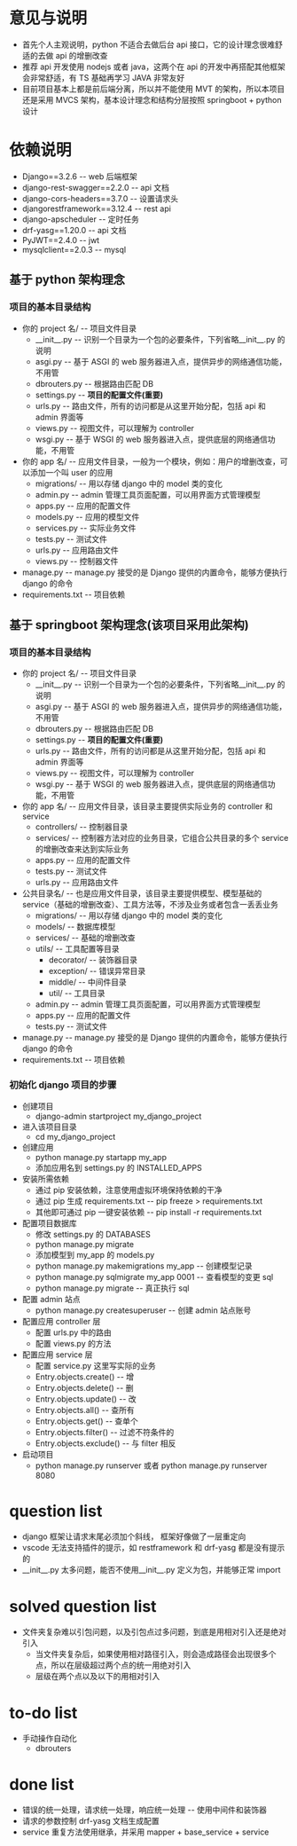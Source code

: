 # 意见与说明

- 首先个人主观说明，python 不适合去做后台 api 接口，它的设计理念很难舒适的去做 api 的增删改查
- 推荐 api 开发使用 nodejs 或者 java，这两个在 api 的开发中再搭配其他框架会非常舒适，有 TS 基础再学习 JAVA 非常友好
- 目前项目基本上都是前后端分离，所以并不能使用 MVT 的架构，所以本项目还是采用 MVCS 架构，基本设计理念和结构分层按照 springboot + python 设计

# 依赖说明

- Django==3.2.6 -- web 后端框架
- django-rest-swagger==2.2.0 -- api 文档
- django-cors-headers==3.7.0 -- 设置请求头
- djangorestframework==3.12.4 -- rest api
- django-apscheduler -- 定时任务
- drf-yasg==1.20.0 -- api 文档
- PyJWT==2.4.0 -- jwt
- mysqlclient==2.0.3 -- mysql

## 基于 python 架构理念

### 项目的基本目录结构

- 你的 project 名/ -- 项目文件目录
  - \_\_init\_\_.py -- 识别一个目录为一个包的必要条件，下列省略\_\_init\_\_.py 的说明
  - asgi.py -- 基于 ASGI 的 web 服务器进入点，提供异步的网络通信功能，不用管
  - dbrouters.py -- 根据路由匹配 DB
  - settings.py -- **项目的配置文件(重要)**
  - urls.py -- 路由文件，所有的访问都是从这里开始分配，包括 api 和 admin 界面等
  - views.py -- 视图文件，可以理解为 controller
  - wsgi.py -- 基于 WSGI 的 web 服务器进入点，提供底层的网络通信功能，不用管
- 你的 app 名/ -- 应用文件目录，一般为一个模块，例如：用户的增删改查，可以添加一个叫 user 的应用
  - migrations/ -- 用以存储 django 中的 model 类的变化
  - admin.py -- admin 管理工具页面配置，可以用界面方式管理模型
  - apps.py -- 应用的配置文件
  - models.py -- 应用的模型文件
  - services.py -- 实际业务文件
  - tests.py -- 测试文件
  - urls.py -- 应用路由文件
  - views.py -- 控制器文件
- manage.py -- manage.py 接受的是 Django 提供的内置命令，能够方便执行 django 的命令
- requirements.txt -- 项目依赖

## 基于 springboot 架构理念(该项目采用此架构)

### 项目的基本目录结构

- 你的 project 名/ -- 项目文件目录
  - \_\_init\_\_.py -- 识别一个目录为一个包的必要条件，下列省略\_\_init\_\_.py 的说明
  - asgi.py -- 基于 ASGI 的 web 服务器进入点，提供异步的网络通信功能，不用管
  - dbrouters.py -- 根据路由匹配 DB
  - settings.py -- **项目的配置文件(重要)**
  - urls.py -- 路由文件，所有的访问都是从这里开始分配，包括 api 和 admin 界面等
  - views.py -- 视图文件，可以理解为 controller
  - wsgi.py -- 基于 WSGI 的 web 服务器进入点，提供底层的网络通信功能，不用管
- 你的 app 名/ -- 应用文件目录，该目录主要提供实际业务的 controller 和 service
  - controllers/ -- 控制器目录
  - services/ -- 控制器方法对应的业务目录，它组合公共目录的多个 service 的增删改查来达到实际业务
  - apps.py -- 应用的配置文件
  - tests.py -- 测试文件
  - urls.py -- 应用路由文件
- 公共目录名/ -- 也是应用文件目录，该目录主要提供模型、模型基础的 service（基础的增删改查）、工具方法等，不涉及业务或者包含一丢丢业务
  - migrations/ -- 用以存储 django 中的 model 类的变化
  - models/ -- 数据库模型
  - services/ -- 基础的增删改查
  - utils/ -- 工具配置等目录
    - decorator/ -- 装饰器目录
    - exception/ -- 错误异常目录
    - middle/ -- 中间件目录
    - util/ -- 工具目录
  - admin.py -- admin 管理工具页面配置，可以用界面方式管理模型
  - apps.py -- 应用的配置文件
  - tests.py -- 测试文件
- manage.py -- manage.py 接受的是 Django 提供的内置命令，能够方便执行 django 的命令
- requirements.txt -- 项目依赖

### 初始化 django 项目的步骤

- 创建项目
  - django-admin startproject my_django_project
- 进入该项目目录
  - cd my_django_project
- 创建应用
  - python manage.py startapp my_app
  - 添加应用名到 settings.py 的 INSTALLED_APPS
- 安装所需依赖
  - 通过 pip 安装依赖，注意使用虚拟环境保持依赖的干净
  - 通过 pip 生成 requirements.txt -- pip freeze > requirements.txt
  - 其他即可通过 pip 一键安装依赖 -- pip install -r requirements.txt
- 配置项目数据库
  - 修改 settings.py 的 DATABASES
  - python manage.py migrate
  - 添加模型到 my_app 的 models.py
  - python manage.py makemigrations my_app -- 创建模型记录
  - python manage.py sqlmigrate my_app 0001 -- 查看模型的变更 sql
  - python manage.py migrate -- 真正执行 sql
- 配置 admin 站点
  - python manage.py createsuperuser -- 创建 admin 站点账号
- 配置应用 controller 层
  - 配置 urls.py 中的路由
  - 配置 views.py 的方法
- 配置应用 service 层
  - 配置 service.py 这里写实际的业务
  - Entry.objects.create() -- 增
  - Entry.objects.delete() -- 删
  - Entry.objects.update() -- 改
  - Entry.objects.all() -- 查所有
  - Entry.objects.get() -- 查单个
  - Entry.objects.filter() -- 过滤不符条件的
  - Entry.objects.exclude() -- 与 filter 相反
- 启动项目
  - python manage.py runserver 或者 python manage.py runserver 8080

# question list

- django 框架让请求末尾必须加个斜线， 框架好像做了一层重定向
- vscode 无法支持插件的提示，如 restframework 和 drf-yasg 都是没有提示的
- \_\_init\_\_.py 太多问题，能否不使用\_\_init\_\_.py 定义为包，并能够正常 import

# solved question list

- 文件夹复杂难以引包问题，以及引包点过多问题，到底是用相对引入还是绝对引入
  - 当文件夹复杂后，如果使用相对路径引入，则会造成路径会出现很多个点，所以在层级超过两个点的统一用绝对引入
  - 层级在两个点以及以下的用相对引入

# to-do list

- 手动操作自动化
  - dbrouters

# done list

- 错误的统一处理，请求统一处理，响应统一处理 -- 使用中间件和装饰器
- 请求的参数控制 drf-yasg 文档生成配置
- service 重复方法使用继承，并采用 mapper + base_service + service
